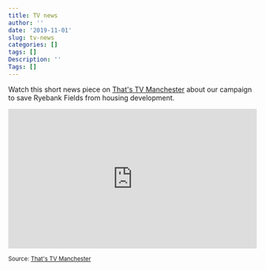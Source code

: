 ```yaml
---
title: TV news
author: ''
date: '2019-11-01'
slug: tv-news
categories: []
tags: []
Description: ''
Tags: []
---
```


Watch this short news piece on <a href="http://thats.tv/manchester/" target="_blank">That's TV Manchester</a> about our campaign to save Ryebank Fields from housing development. 

<div style="overflow:hidden;padding-bottom:56.25%; position:relative;height:0;">
<iframe src="https://www.facebook.com/plugins/video.php?href=https%3A%2F%2Fwww.facebook.com%2FThatsManchester%2Fvideos%2F578409922699243%2F" width="560" height="315" style="border:none;overflow:hidden;left:0;top:0;height:100%;width:100%;position:absolute;" scrolling="no" frameborder="0" allowTransparency="true" allowFullScreen="true"></iframe>
</div>

<p><small>Source: <a href="https://www.facebook.com/1433895426918877/posts/2155527111422368?sfns=mo" target="_blank">That's TV Manchester</a></small></p></div>